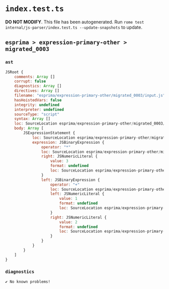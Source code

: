 # `index.test.ts`

**DO NOT MODIFY**. This file has been autogenerated. Run `rome test internal/js-parser/index.test.ts --update-snapshots` to update.

## `esprima > expression-primary-other > migrated_0003`

### `ast`

```javascript
JSRoot {
	comments: Array []
	corrupt: false
	diagnostics: Array []
	directives: Array []
	filename: "esprima/expression-primary-other/migrated_0003/input.js"
	hasHoistedVars: false
	integrity: undefined
	interpreter: undefined
	sourceType: "script"
	syntax: Array []
	loc: SourceLocation esprima/expression-primary-other/migrated_0003/input.js 1:0-1:12
	body: Array [
		JSExpressionStatement {
			loc: SourceLocation esprima/expression-primary-other/migrated_0003/input.js 1:0-1:12
			expression: JSBinaryExpression {
				operator: "*"
				loc: SourceLocation esprima/expression-primary-other/migrated_0003/input.js 1:0-1:12
				right: JSNumericLiteral {
					value: 3
					format: undefined
					loc: SourceLocation esprima/expression-primary-other/migrated_0003/input.js 1:11-1:12
				}
				left: JSBinaryExpression {
					operator: "+"
					loc: SourceLocation esprima/expression-primary-other/migrated_0003/input.js 1:1-1:6
					left: JSNumericLiteral {
						value: 1
						format: undefined
						loc: SourceLocation esprima/expression-primary-other/migrated_0003/input.js 1:1-1:2
					}
					right: JSNumericLiteral {
						value: 2
						format: undefined
						loc: SourceLocation esprima/expression-primary-other/migrated_0003/input.js 1:5-1:6
					}
				}
			}
		}
	]
}
```

### `diagnostics`

```
✔ No known problems!

```
